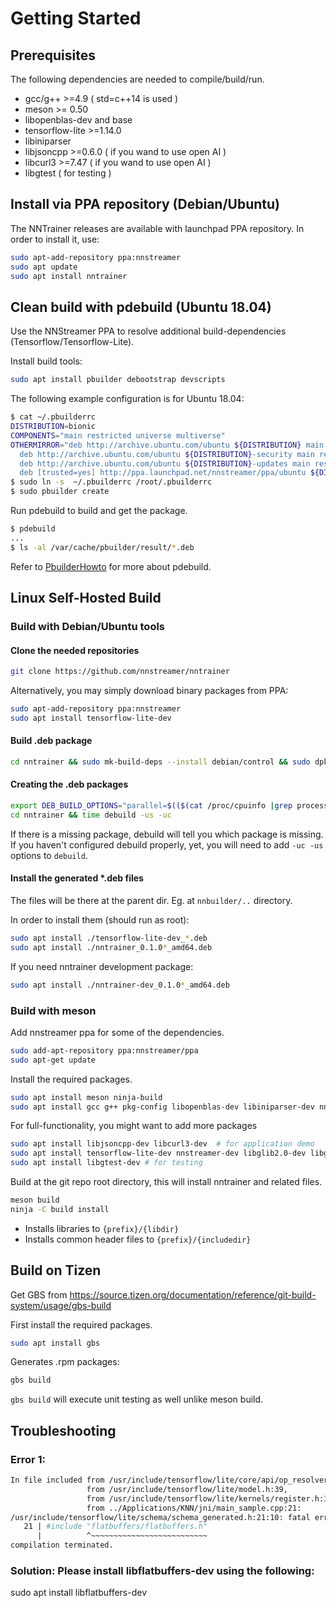 # Getting Started

## Prerequisites

The following dependencies are needed to compile/build/run.

* gcc/g++ >=4.9 ( std=c++14 is used )
* meson >= 0.50
* libopenblas-dev and base
* tensorflow-lite >=1.14.0
* libiniparser
* libjsoncpp >=0.6.0 ( if you wand to use open AI )
* libcurl3 >=7.47 ( if you wand to use open AI )
* libgtest ( for testing )

## Install via PPA repository (Debian/Ubuntu)

The NNTrainer releases are available with launchpad PPA repository. In order to install it, use:

```bash
sudo apt-add-repository ppa:nnstreamer
sudo apt update
sudo apt install nntrainer
```

## Clean build with pdebuild (Ubuntu 18.04)

Use the NNStreamer PPA to resolve additional build-dependencies (Tensorflow/Tensorflow-Lite).

Install build tools:

```bash
sudo apt install pbuilder debootstrap devscripts
```

The following example configuration is for Ubuntu 18.04:

```bash
$ cat ~/.pbuilderrc
DISTRIBUTION=bionic
COMPONENTS="main restricted universe multiverse"
OTHERMIRROR="deb http://archive.ubuntu.com/ubuntu ${DISTRIBUTION} main restricted universe multiverse |\
  deb http://archive.ubuntu.com/ubuntu ${DISTRIBUTION}-security main restricted universe multiverse |\
  deb http://archive.ubuntu.com/ubuntu ${DISTRIBUTION}-updates main restricted universe multiverse |\
  deb [trusted=yes] http://ppa.launchpad.net/nnstreamer/ppa/ubuntu ${DISTRIBUTION} main"
$ sudo ln -s  ~/.pbuilderrc /root/.pbuilderrc
$ sudo pbuilder create
```

Run pdebuild to build and get the package.

```bash
$ pdebuild
...
$ ls -al /var/cache/pbuilder/result/*.deb
```

Refer to [PbuilderHowto](https://wiki.ubuntu.com/PbuilderHowto) for more about pdebuild.

## Linux Self-Hosted Build

### Build with Debian/Ubuntu tools

#### Clone the needed repositories

```bash
git clone https://github.com/nnstreamer/nntrainer
```

Alternatively, you may simply download binary packages from PPA:

```bash
sudo apt-add-repository ppa:nnstreamer
sudo apt install tensorflow-lite-dev
```

#### Build .deb package

```bash
cd nntrainer && sudo mk-build-deps --install debian/control && sudo dpkg -i *.deb
```

#### Creating the .deb packages

```bash
export DEB_BUILD_OPTIONS="parallel=$(($(cat /proc/cpuinfo |grep processor|wc -l) + 1))"
cd nntrainer && time debuild -us -uc
```

If there is a missing package, debuild will tell you which package is missing.
If you haven't configured debuild properly, yet, you will need to add `-uc -us` options to `debuild`.

#### Install the generated \*.deb files

The files will be there at the parent dir. Eg. at `nnbuilder/..` directory.

In order to install them (should run as root):

```bash
sudo apt install ./tensorflow-lite-dev_*.deb
sudo apt install ./nntrainer_0.1.0*_amd64.deb
```

If you need nntrainer development package:

```bash
sudo apt install ./nntrainer-dev_0.1.0*_amd64.deb
```

### Build with meson

Add nnstreamer ppa for some of the dependencies.

```bash
sudo add-apt-repository ppa:nnstreamer/ppa
sudo apt-get update
```

Install the required packages.

```bash
sudo apt install meson ninja-build
sudo apt install gcc g++ pkg-config libopenblas-dev libiniparser-dev nnstreamer-api-common-dev
```

For full-functionality, you might want to add more packages
```bash
sudo apt install libjsoncpp-dev libcurl3-dev  # for application demo
sudo apt install tensorflow-lite-dev nnstreamer-dev libglib2.0-dev libgstreamer1.0-dev # for backbone support
sudo apt install libgtest-dev # for testing
```

Build at the git repo root directory, this will install nntrainer and related files.

```bash
meson build
ninja -C build install
```

* Installs libraries to ```{prefix}/{libdir}```
* Installs common header files to ```{prefix}/{includedir}```

## Build on Tizen

Get GBS from <https://source.tizen.org/documentation/reference/git-build-system/usage/gbs-build>

First install the required packages.

```bash
sudo apt install gbs
```

Generates .rpm packages:

```bash
gbs build
```

`gbs build` will execute unit testing as well unlike meson build.

## Troubleshooting

### Error 1:

```bash
In file included from /usr/include/tensorflow/lite/core/api/op_resolver.h:20,
                 from /usr/include/tensorflow/lite/model.h:39,
                 from /usr/include/tensorflow/lite/kernels/register.h:19,
                 from ../Applications/KNN/jni/main_sample.cpp:21:
/usr/include/tensorflow/lite/schema/schema_generated.h:21:10: fatal error: flatbuffers/flatbuffers.h: No such file or directory
   21 | #include "flatbuffers/flatbuffers.h"
      |          ^~~~~~~~~~~~~~~~~~~~~~~~~~~
compilation terminated.
```

### Solution: Please install libflatbuffers-dev using the following:

sudo apt install libflatbuffers-dev
